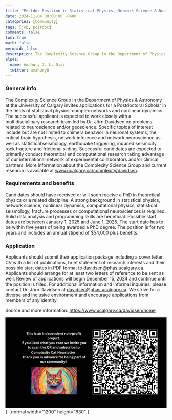 ```yaml
---
title: "Postdoc Position in Statistical Physics, Network Science & Nonlinear Dynamics at the University of Calgary"
date: 2024-11-04 00:00:00 -0400
categories: [Community]
tags: [job, postdoc]
comments: false
toc: true
math: false
mermaid: false
description: The Complexity Science Group in the Department of Physics & Astronomy at the University of Calgary invites applications for a Postdoctoral Scholar in the fields of statistical physics, complex networks and nonlinear dynamics.
alpez:
  name: Amahury J. L. Diaz
  twitter: amahury0
---
```

### General info
The Complexity Science Group in the Department of Physics & Astronomy at the University of Calgary invites applications for a Postdoctoral Scholar in the fields of statistical physics, complex networks and nonlinear dynamics. The successful applicant is expected to work closely with a multidisciplinary research team led by Dr. Jörn Davidsen on problems related to neuroscience and/or geoscience. Specific topics of interest include but are not limited to chimera behavior in neuronal systems, the critical brain hypothesis, network inference and network neuroscience as well as statistical seismology, earthquake triggering, induced seismicity, rock fracture and frictional sliding. Successful candidates are expected to primarily conduct theoretical and computational research taking advantage of our international network of experimental collaborators and/or clinical partners. More information about the Complexity Science Group and current research is available at www.ucalgary.ca/complexity/davidsen.

### Requirements and benefits
Candidates should have received or will soon receive a PhD in theoretical physics or a related discipline. A strong background in statistical physics, network science, nonlinear dynamics, computational physics, statistical seismology, fracture processes or computational neurosciences is required. Solid data analysis and programming skills are beneficial. Possible start dates are between January 1, 2025 and June 1, 2025. The start date has to be within five years of being awarded a PhD degree. The position is for two years and includes an annual stipend of $54,000 plus benefits.

### Application
Applicants should submit their application package including a cover letter, CV with a list of publications, brief statement of research interests and their possible start dates in PDF format to davidsen@phas.ucalgary.ca. Applicants should arrange for at least two letters of reference to be sent as well. Review of applications will begin December 15, 2024 and continue until the position is filled. For additional information and informal inquiries, please contact Dr. Jörn Davidsen at davidsen@phas.ucalgary.ca. We strive for a diverse and inclusive environment and encourage applications from members of any identity.

Source and more information: https://www.ucalgary.ca/davidsen/home

![Desktop View](/assets/img/fix/complexity-cat-newsletter.png){: .normal width="1200" height="630" }
